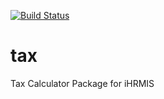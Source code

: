 <a href="https://travis-ci.org/laravel/framework"><img src="https://travis-ci.org/laravel/framework.svg" alt="Build Status"></a>
# tax
Tax Calculator Package for iHRMIS

